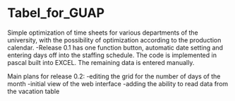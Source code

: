 # Tabel_for_GUAP
Simple optimization of time sheets for various departments of the university, with the possibility of optimization according to the production calendar.
-Release 0.1 has one function button, automatic date setting and entering days off into the staffing schedule. The code is implemented in pascal built into EXCEL. The remaining data is entered manually.

Main plans for release 0.2:
-editing the grid for the number of days of the month
-initial view of the web interface
-adding the ability to read data from the vacation table
